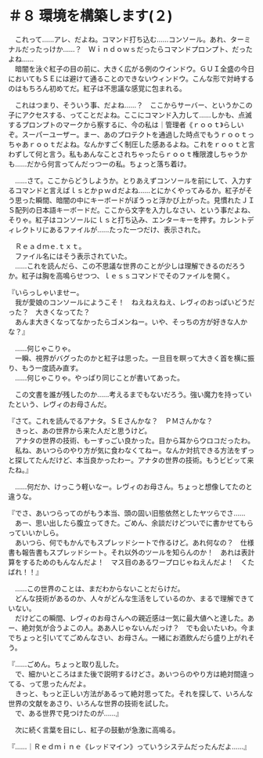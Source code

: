 # ＃８ 環境を構築します(２)

　これって……アレ、だよね。コマンド打ち込む……コンソール。あれ、ターミナルだったっけか……？　Ｗｉｎｄｏｗｓだったらコマンドプロンプト、だったよね……  
　暗闇を泳ぐ紅子の目の前に、大きく広がる例のウインドウ。ＧＵＩ全盛の今日においてもＳＥには避けて通ることのできないウィンドウ。こんな形で対峙するのはもちろん初めてだ。紅子は不思議な感覚に包まれる。

　これはつまり、そういう事、だよね……？　ここからサーバー、というかこの子にアクセスする、ってことだよね。ここにコマンド入力して……しかも、点滅するプロンプトのマークから察するに、今の私は｜管理者《ｒｏｏｔ》らしいぞ。スーパーユーザー。まー、あのプロテクトを通過した時点でもうｒｏｏｔっちゃあｒｏｏｔだよね。なんかすごく制圧した感あるよね。これをｒｏｏｔと言わずして何と言う。私もあんなことされちゃったらｒｏｏｔ権限渡しちゃうかも……だから何言ってんだっつーの私。ちょっと落ち着け。

　……さて。ここからどうしようか。とりあえずコンソールを前にして、入力するコマンドと言えばｌｓとかｐｗｄだよね……とにかくやってみるか。紅子がそう思った瞬間、暗闇の中にキーボードがぼうっと浮かび上がった。見慣れたＪＩＳ配列の日本語キーボードだ。ここから文字を入力しなさい、という事だよね、そりゃ。紅子はコンソールにｌｓと打ち込み、エンターキーを押す。カレントディレクトリにあるファイルが……たった一つだけ、表示された。

　Ｒｅａｄｍｅ.ｔｘｔ。  
　ファイル名にはそう表示されていた。  
　……これを読んだら、この不思議な世界のことが少しは理解できるのだろうか。紅子は胸を高鳴らせつつ、ｌｅｓｓコマンドでそのファイルを開く。

『いらっしゃいませー。  
　我が愛娘のコンソールにようこそ！　ねえねえねえ、レヴィのおっぱいどうだった？　大きくなってた？  
　あんま大きくなってなかったらゴメンねー。いや、そっちの方が好きな人かな？』

　……何じゃこりゃ。  
　一瞬、視界がバグったのかと紅子は思った。一旦目を瞑って大きく首を横に振り、もう一度読み直す。  
　……何じゃこりゃ。やっぱり同じことが書いてあった。

　この文書を誰が残したのか……考えるまでもないだろう。強い魔力を持っていたという、レヴィのお母さんだ。

『さて。これを読んでるアナタ。ＳＥさんかな？　ＰＭさんかな？  
　きっと、あの世界から来た人だと思うけど。  
　アナタの世界の技術、もーすっごい良かった。目から耳からウロコだったわ。  
　私ね、あいつらのやり方が気に食わなくてねー。なんか対抗できる方法をずっと探してたんだけど、本当良かったわー。アナタの世界の技術。もうビビッて来たね。』

　……何だか、けっこう軽いなー。レヴィのお母さん。ちょっと想像してたのと違うな。

『でさ、あいつらってのがもう本当、頭の固い旧態依然としたヤツらでさ……  
　あー、思い出したら腹立ってきた。ごめん、余談だけどついでに書かせてもらっていいかしら。  
　あいつら、何でもかんでもスプレッドシートで作るけど。あれ何なの？　仕様書も報告書もスプレッドシート。それ以外のツールを知らんのか！　あれは表計算をするためのもんなんだよ！　マス目のあるワープロじゃねえんだよ！　くたばれ！！』

　……この世界のことは、まだわからないことだらけだ。  
　どんな技術があるのか、人々がどんな生活をしているのか、まるで理解できていない。  
　だけどこの瞬間、レヴィのお母さんへの親近感は一気に最大値へと達した。あー、絶対気が合うよこの人。ああ人じゃないんだっけ？　でも会いたいわ。今までちょっと引いててごめんなさい、お母さん。一緒にお酒飲んだら盛り上がれそう。

『……ごめん。ちょっと取り乱した。  
　で、細かいところはまた後で説明するけどさ。あいつらのやり方は絶対間違ってる、って思ったんだよ。  
　きっと、もっと正しい方法があるって絶対思ってた。それを探して、いろんな世界の文献をあさり、いろんな世界の技術を試した。  
　で、ある世界で見つけたのが……』

　次に続く言葉を目にし、紅子の鼓動が急激に高鳴る。

『……｜Ｒｅｄｍｉｎｅ《レッドマイン》っていうシステムだったんだよ……』

